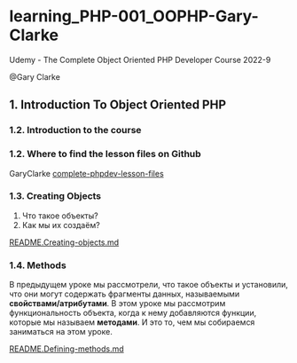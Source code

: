 # learning_PHP-001_OOPHP-Gary-Clarke
Udemy - The Complete Object Oriented PHP Developer Course 2022-9

@Gary Clarke

## 1. Introduction To Object Oriented PHP

### 1.2. Introduction to the course
### 1.2. Where to find the lesson files on Github
GaryClarke [complete-phpdev-lesson-files](https://github.com/GaryClarke/complete-phpdev-lesson-files)
### 1.3. Creating Objects

1. Что такое объекты?
2. Как мы их создаём?

[README.Creating-objects.md](chapter1%2FREADME.Creating-objects.md)

### 1.4. Methods

В предыдущем уроке мы рассмотрели, что такое объекты и установили, что они могут содержать фрагменты данных, называемыми **свойствами/атрибутами**.
В этом уроке мы рассмотрим функциональность объекта, когда к нему добавляются функции, которые мы называем **методами**.
И это то, чем мы собираемся заниматься на этом уроке.

[README.Defining-methods.md](chapter1%2FREADME.Defining-methods.md)